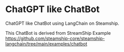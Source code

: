 # ChatGPT like ChatBot

ChatGPT like ChatBot using LangChain on Steamship. 

This ChatBot is derived from StreamShip Example https://github.com/steamship-core/steamship-langchain/tree/main/examples/chatbot 


